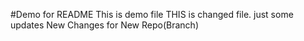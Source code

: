#Demo for README
This is demo file
THIS is changed file.
just some updates
New Changes for New Repo(Branch)
